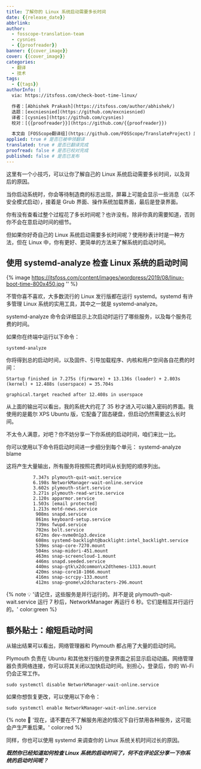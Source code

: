 ```yaml
---
title: 了解你的 Linux 系统启动需要多长时间
date: {{release_date}}
abbrlink: 
author:
  - fosscope-translation-team
  - cysnies
  - {{proofreader}}
banner: {{cover_image}}
cover: {{cover_image}}
categories:
  - 翻译
  - 技术
tags: 
  - {{tags}}
authorInfo: |
  via: https://itsfoss.com/check-boot-time-linux/

  作者：[Abhishek Prakash](https://itsfoss.com/author/abhishek/)
  选题：[excniesnied](https://github.com/excniesnied)
  译者：[cysnies](https://github.com/cysnies)
  校对：[{{proofreader}}](https://github.com/{{proofreader}})

  本文由 [FOSScope翻译组](https://github.com/FOSScope/TranslateProject) 原创编译，[开源观察](https://fosscope.com/) 荣誉推出
applied: true # 是否已被申领翻译
translated: true # 是否已翻译完成
proofread: false # 是否已校对完成
published: false # 是否已发布
---
```


这里有一个小技巧，可以让你了解自己的 Linux 系统启动需要多长时间，以及背后的原因。

<!-- more -->

当你启动系统时，你会等待制造商的标志出现，屏幕上可能会显示一些消息（以不安全模式启动），接着是 Grub 界面、操作系统加载界面，最后是登录界面。

你有没有查看过整个过程花了多长时间呢？也许没有。除非你真的需要知道，否则你不会在意启动时间的细节。

但如果你好奇自己的 Linux 系统启动需要多长时间呢？使用秒表计时是一种方法，但在 Linux 中，你有更好、更简单的方法来了解系统的启动时间。

## 使用 systemd-analyze 检查 Linux 系统的启动时间

{% image https://itsfoss.com/content/images/wordpress/2019/08/linux-boot-time-800x450.jpg '' %}

不管你喜不喜欢，大多数流行的 Linux 发行版都在运行 systemd。systemd 有许多管理 Linux 系统的实用工具，其中之一就是 systemd-analyze。

systemd-analyze 命令会详细显示上次启动时运行了哪些服务，以及每个服务花费的时间。

如果你在终端中运行以下命令：

```
systemd-analyze
```

你将得到总的启动时间，以及固件、引导加载程序、内核和用户空间各自花费的时间：
```
Startup finished in 7.275s (firmware) + 13.136s (loader) + 2.803s (kernel) + 12.488s (userspace) = 35.704s

graphical.target reached after 12.408s in userspace
```
从上面的输出可以看出，我的系统大约花了 35 秒才进入可以输入密码的界面。我使用的是戴尔 XPS Ubuntu 版，它配备了固态硬盘，但启动仍然需要这么长时间。

不太令人满意，对吧？你不妨分享一下你系统的启动时间，咱们来比一比。

你可以使用以下命令将启动时间进一步细分到每个单元：
    systemd-analyze blame

这将产生大量输出，所有服务将按照花费时间从长到短的顺序列出。
```
          7.347s plymouth-quit-wait.service
          6.198s NetworkManager-wait-online.service
          3.602s plymouth-start.service
          3.271s plymouth-read-write.service
          2.120s apparmor.service
          1.503s [email protected]
          1.213s motd-news.service
           908ms snapd.service
           861ms keyboard-setup.service
           739ms fwupd.service
           702ms bolt.service
           672ms dev-nvme0n1p3.device
           608ms systemd-backlight@backlight:intel_backlight.service
           539ms snap-core-7270.mount
           504ms snap-midori-451.mount
           463ms snap-screencloud-1.mount
           446ms snapd.seeded.service
           440ms snap-gtk\x2dcommon\x2dthemes-1313.mount
           420ms snap-core18-1066.mount
           416ms snap-scrcpy-133.mount
           412ms snap-gnome\x2dcharacters-296.mount
```
{% note 💡 '请记住，这些服务是并行运行的。并不是说 plymouth-quit-wait.service 运行 7 秒后，NetworkManager 再运行 6 秒。它们是相互并行运行的。' color:green %}

## 额外贴士：缩短启动时间

从输出结果可以看出，网络管理器和 Plymouth 都占用了大量的启动时间。

Plymouth 负责在 Ubuntu 和其他发行版的登录界面之前显示启动动画。网络管理器负责网络连接，你可以将其关闭以加快启动时间。别担心，登录后，你的 Wi-Fi 仍会正常工作。

```
sudo systemctl disable NetworkManager-wait-online.service
```

如果你想恢复更改，可以使用以下命令：

```
sudo systemctl enable NetworkManager-wait-online.service
```

{% note 🚧 '现在，请不要在不了解服务用途的情况下自行禁用各种服务，这可能会产生严重后果。' color:red %}

同样，你也可以使用 systemd 来调查你的 Linux 系统关机时间过长的原因。

**_既然你已经知道如何检查 Linux 系统的启动时间了，何不在评论区分享一下你系统的启动时间呢？_**
